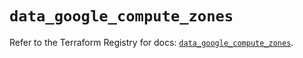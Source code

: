 # `data_google_compute_zones`

Refer to the Terraform Registry for docs: [`data_google_compute_zones`](https://registry.terraform.io/providers/hashicorp/google/5.43.1/docs/data-sources/compute_zones).

